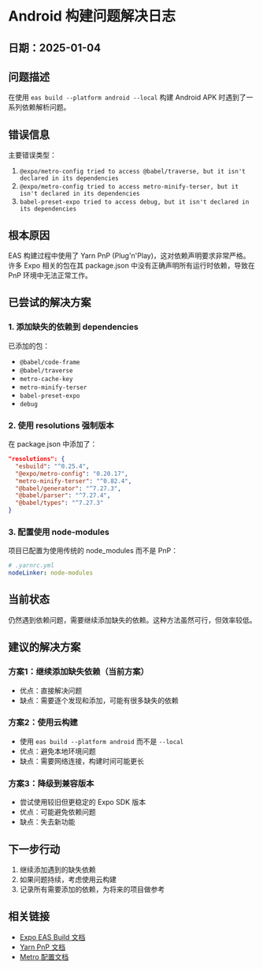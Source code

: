 # Android 构建问题解决日志

## 日期：2025-01-04

## 问题描述

在使用 `eas build --platform android --local` 构建 Android APK 时遇到了一系列依赖解析问题。

## 错误信息

主要错误类型：
1. `@expo/metro-config tried to access @babel/traverse, but it isn't declared in its dependencies`
2. `@expo/metro-config tried to access metro-minify-terser, but it isn't declared in its dependencies`
3. `babel-preset-expo tried to access debug, but it isn't declared in its dependencies`

## 根本原因

EAS 构建过程中使用了 Yarn PnP (Plug'n'Play)，这对依赖声明要求非常严格。许多 Expo 相关的包在其 package.json 中没有正确声明所有运行时依赖，导致在 PnP 环境中无法正常工作。

## 已尝试的解决方案

### 1. 添加缺失的依赖到 dependencies

已添加的包：
- `@babel/code-frame`
- `@babel/traverse`
- `metro-cache-key`
- `metro-minify-terser`
- `babel-preset-expo`
- `debug`

### 2. 使用 resolutions 强制版本

在 package.json 中添加了：
```json
"resolutions": {
  "esbuild": "^0.25.4",
  "@expo/metro-config": "0.20.17",
  "metro-minify-terser": "^0.82.4",
  "@babel/generator": "^7.27.3",
  "@babel/parser": "^7.27.4",
  "@babel/types": "^7.27.3"
}
```

### 3. 配置使用 node-modules

项目已配置为使用传统的 node_modules 而不是 PnP：
```yaml
# .yarnrc.yml
nodeLinker: node-modules
```

## 当前状态

仍然遇到依赖问题，需要继续添加缺失的依赖。这种方法虽然可行，但效率较低。

## 建议的解决方案

### 方案1：继续添加缺失依赖（当前方案）
- 优点：直接解决问题
- 缺点：需要逐个发现和添加，可能有很多缺失的依赖

### 方案2：使用云构建
- 使用 `eas build --platform android` 而不是 `--local`
- 优点：避免本地环境问题
- 缺点：需要网络连接，构建时间可能更长

### 方案3：降级到兼容版本
- 尝试使用较旧但更稳定的 Expo SDK 版本
- 优点：可能避免依赖问题
- 缺点：失去新功能

## 下一步行动

1. 继续添加遇到的缺失依赖
2. 如果问题持续，考虑使用云构建
3. 记录所有需要添加的依赖，为将来的项目做参考

## 相关链接

- [Expo EAS Build 文档](https://docs.expo.dev/build/introduction/)
- [Yarn PnP 文档](https://yarnpkg.com/features/pnp)
- [Metro 配置文档](https://metrobundler.dev/docs/configuration)
